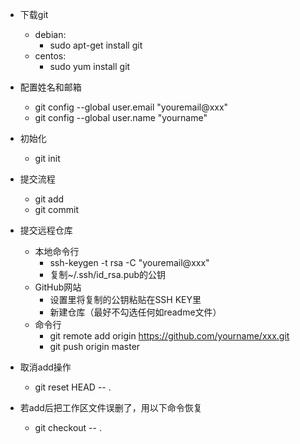 - 下载git
  - debian:
    - sudo apt-get install git
  - centos:
    - sudo yum install git
- 配置姓名和邮箱
  - git config --global user.email "youremail@xxx"
  - git config --global user.name "yourname"
- 初始化
  - git init
- 提交流程
  - git add
  - git commit
- 提交远程仓库
  - 本地命令行
    - ssh-keygen -t rsa -C "youremail@xxx"
    - 复制~/.ssh/id_rsa.pub的公钥
  - GitHub网站
    - 设置里将复制的公钥粘贴在SSH KEY里
    - 新建仓库（最好不勾选任何如readme文件）
  - 命令行
    - git remote add origin https://github.com/yourname/xxx.git
    - git push origin master


- 取消add操作
  - git reset HEAD -- .
- 若add后把工作区文件误删了，用以下命令恢复
  - git checkout -- .
